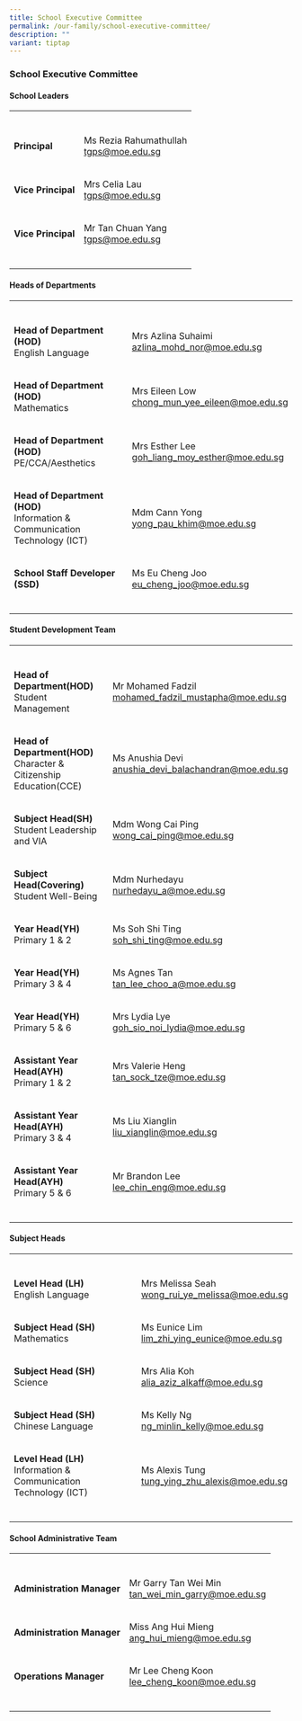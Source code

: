 ```yaml
---
title: School Executive Committee
permalink: /our-family/school-executive-committee/
description: ""
variant: tiptap
---
```

<h3><strong>School Executive Committee</strong></h3>
<h4><strong>School Leaders</strong></h4>
<table style="minWidth: 50px">
<colgroup>
<col>
<col>
</colgroup>
<tbody>
<tr>
<th rowspan="1" colspan="1">
<p></p>
</th>
<th rowspan="1" colspan="1">
<p></p>
</th>
</tr>
<tr>
<td rowspan="1" colspan="1">
<p><strong>Principal</strong>
</p>
</td>
<td rowspan="1" colspan="1">
<p>Ms Rezia Rahumathullah
<br><a href="mailto:tgps@moe.edu.sg" rel="noopener noreferrer nofollow" target="_blank">tgps@moe.edu.sg</a>
</p>
</td>
</tr>
<tr>
<td rowspan="1" colspan="1">
<p><strong>Vice Principal</strong>
</p>
</td>
<td rowspan="1" colspan="1">
<p>Mrs Celia Lau
<br><a href="mailto:tgps@moe.edu.sg" rel="noopener noreferrer nofollow" target="_blank">tgps@moe.edu.sg</a>
</p>
</td>
</tr>
<tr>
<td rowspan="1" colspan="1">
<p><strong>Vice Principal</strong>
</p>
</td>
<td rowspan="1" colspan="1">
<p>Mr Tan Chuan Yang
<br><a href="mailto:tgps@moe.edu.sg" rel="noopener noreferrer nofollow" target="_blank">tgps@moe.edu.sg</a>
</p>
</td>
</tr>
<tr>
<td rowspan="1" colspan="1">
<p></p>
</td>
<td rowspan="1" colspan="1">
<p></p>
</td>
</tr>
</tbody>
</table>
<h4><strong>Heads of Departments</strong></h4>
<table style="minWidth: 50px">
<colgroup>
<col>
<col>
</colgroup>
<tbody>
<tr>
<th rowspan="1" colspan="1">
<p></p>
</th>
<th rowspan="1" colspan="1">
<p></p>
</th>
</tr>
<tr>
<td rowspan="1" colspan="1">
<p><strong>Head of Department (HOD)</strong> 
<br>English Language</p>
</td>
<td rowspan="1" colspan="1">
<p>Mrs Azlina Suhaimi
<br><a href="mailto:azlina_mohd_nor@moe.edu.sg" rel="noopener noreferrer nofollow" target="_blank">azlina_mohd_nor@moe.edu.sg</a>
</p>
</td>
</tr>
<tr>
<td rowspan="1" colspan="1">
<p><strong>Head of Department (HOD)</strong> 
<br>Mathematics</p>
</td>
<td rowspan="1" colspan="1">
<p>Mrs Eileen Low
<br><a href="mailto:chong_mun_yee_eileen@moe.edu.sg" rel="noopener noreferrer nofollow" target="_blank">chong_mun_yee_eileen@moe.edu.sg</a>
</p>
</td>
</tr>
<tr>
<td rowspan="1" colspan="1">
<p><strong>Head of Department (HOD)</strong> 
<br>PE/CCA/Aesthetics</p>
</td>
<td rowspan="1" colspan="1">
<p>Mrs Esther Lee
<br><a href="mailto:goh_liang_moy_esther@moe.edu.sg" rel="noopener noreferrer nofollow" target="_blank">goh_liang_moy_esther@moe.edu.sg</a>
</p>
</td>
</tr>
<tr>
<td rowspan="1" colspan="1">
<p><strong>Head of Department (HOD)</strong> 
<br>Information &amp; Communication Technology (ICT)</p>
</td>
<td rowspan="1" colspan="1">
<p>Mdm Cann Yong
<br><a href="mailto:yong_pau_khim@moe.edu.sg" rel="noopener noreferrer nofollow" target="_blank">yong_pau_khim@moe.edu.sg</a>
</p>
</td>
</tr>
<tr>
<td rowspan="1" colspan="1">
<p><strong>School Staff Developer (SSD)</strong>
</p>
</td>
<td rowspan="1" colspan="1">
<p>Ms Eu Cheng Joo
<br><a href="mailto:eu_cheng_joo@moe.edu.sg" rel="noopener noreferrer nofollow" target="_blank">eu_cheng_joo@moe.edu.sg</a>
</p>
</td>
</tr>
<tr>
<td rowspan="1" colspan="1">
<p></p>
</td>
<td rowspan="1" colspan="1">
<p></p>
</td>
</tr>
</tbody>
</table>
<h4><strong>Student Development Team</strong></h4>
<table style="minWidth: 50px">
<colgroup>
<col>
<col>
</colgroup>
<tbody>
<tr>
<th rowspan="1" colspan="1">
<p></p>
</th>
<th rowspan="1" colspan="1">
<p></p>
</th>
</tr>
<tr>
<td rowspan="1" colspan="1">
<p><strong>Head of Department(HOD)</strong> 
<br>Student Management</p>
</td>
<td rowspan="1" colspan="1">
<p>Mr Mohamed Fadzil
<br><a href="mailto:mohamed_fadzil_mustapha@moe.edu.sg" rel="noopener noreferrer nofollow" target="_blank">mohamed_fadzil_mustapha@moe.edu.sg</a>
</p>
</td>
</tr>
<tr>
<td rowspan="1" colspan="1">
<p><strong>Head of Department(HOD)</strong> 
<br>Character &amp; Citizenship Education(CCE)</p>
</td>
<td rowspan="1" colspan="1">
<p>Ms Anushia Devi
<br><a href="mailto:anushia_devi_balachandran@moe.edu.sg" rel="noopener noreferrer nofollow" target="_blank">anushia_devi_balachandran@moe.edu.sg</a>
</p>
</td>
</tr>
<tr>
<td rowspan="1" colspan="1">
<p><strong>Subject Head(SH)</strong> 
<br>Student Leadership and VIA</p>
</td>
<td rowspan="1" colspan="1">
<p>Mdm Wong Cai Ping
<br><a href="mailto:wong_cai_ping@moe.edu.sg" rel="noopener noreferrer nofollow" target="_blank">wong_cai_ping@moe.edu.sg</a>
</p>
</td>
</tr>
<tr>
<td rowspan="1" colspan="1">
<p><strong>Subject Head(Covering)</strong> 
<br>Student Well-Being</p>
</td>
<td rowspan="1" colspan="1">
<p>Mdm Nurhedayu
<br><a href="mailto:nurhedayu_a@moe.edu.sg" rel="noopener noreferrer nofollow" target="_blank">nurhedayu_a@moe.edu.sg</a>
</p>
</td>
</tr>
<tr>
<td rowspan="1" colspan="1">
<p><strong>Year Head(YH)</strong> 
<br>Primary 1 &amp; 2</p>
</td>
<td rowspan="1" colspan="1">
<p>Ms Soh Shi Ting
<br><a href="mailto:soh_shi_ting@moe.edu.sg" rel="noopener noreferrer nofollow" target="_blank">soh_shi_ting@moe.edu.sg</a>
</p>
</td>
</tr>
<tr>
<td rowspan="1" colspan="1">
<p><strong>Year Head(YH)</strong> 
<br>Primary 3 &amp; 4</p>
</td>
<td rowspan="1" colspan="1">
<p>Ms Agnes Tan
<br><a href="mailto:tan_lee_choo_a@moe.edu.sg" rel="noopener noreferrer nofollow" target="_blank">tan_lee_choo_a@moe.edu.sg</a>
</p>
</td>
</tr>
<tr>
<td rowspan="1" colspan="1">
<p><strong>Year Head(YH)</strong> 
<br>Primary 5 &amp; 6</p>
</td>
<td rowspan="1" colspan="1">
<p>Mrs Lydia Lye
<br><a href="mailto:goh_sio_noi_lydia@moe.edu.sg" rel="noopener noreferrer nofollow" target="_blank">goh_sio_noi_lydia@moe.edu.sg</a>
</p>
</td>
</tr>
<tr>
<td rowspan="1" colspan="1">
<p><strong>Assistant Year Head(AYH)</strong> 
<br>Primary 1 &amp; 2</p>
</td>
<td rowspan="1" colspan="1">
<p>Mrs Valerie Heng
<br><a href="mailto:tan_sock_tze@moe.edu.sg" rel="noopener noreferrer nofollow" target="_blank">tan_sock_tze@moe.edu.sg</a>
</p>
</td>
</tr>
<tr>
<td rowspan="1" colspan="1">
<p><strong>Assistant Year Head(AYH)</strong> 
<br>Primary 3 &amp; 4</p>
</td>
<td rowspan="1" colspan="1">
<p>Ms Liu Xianglin
<br><a href="mailto:liu_xianglin@moe.edu.sg" rel="noopener noreferrer nofollow" target="_blank">liu_xianglin@moe.edu.sg</a>
</p>
</td>
</tr>
<tr>
<td rowspan="1" colspan="1">
<p><strong>Assistant Year Head(AYH)</strong> 
<br>Primary 5 &amp; 6</p>
</td>
<td rowspan="1" colspan="1">
<p>Mr Brandon Lee
<br><a href="mailto:lee_chin_eng@moe.edu.sg" rel="noopener noreferrer nofollow" target="_blank">lee_chin_eng@moe.edu.sg</a>
</p>
</td>
</tr>
<tr>
<td rowspan="1" colspan="1">
<p></p>
</td>
<td rowspan="1" colspan="1">
<p></p>
</td>
</tr>
</tbody>
</table>
<h4><strong>Subject Heads</strong></h4>
<table style="minWidth: 50px">
<colgroup>
<col>
<col>
</colgroup>
<tbody>
<tr>
<th rowspan="1" colspan="1">
<p></p>
</th>
<th rowspan="1" colspan="1">
<p></p>
</th>
</tr>
<tr>
<td rowspan="1" colspan="1">
<p><strong>Level Head (LH)</strong> 
<br>English Language</p>
</td>
<td rowspan="1" colspan="1">
<p>Mrs Melissa Seah
<br><a href="mailto:wong_rui_ye_melissa@moe.edu.sg" rel="noopener noreferrer nofollow" target="_blank">wong_rui_ye_melissa@moe.edu.sg</a>
</p>
</td>
</tr>
<tr>
<td rowspan="1" colspan="1">
<p><strong>Subject Head (SH)</strong> 
<br>Mathematics</p>
</td>
<td rowspan="1" colspan="1">
<p>Ms Eunice Lim
<br><a href="mailto:lim_zhi_ying_eunice@moe.edu.sg" rel="noopener noreferrer nofollow" target="_blank">lim_zhi_ying_eunice@moe.edu.sg</a>
</p>
</td>
</tr>
<tr>
<td rowspan="1" colspan="1">
<p><strong>Subject Head (SH)</strong> 
<br>Science</p>
</td>
<td rowspan="1" colspan="1">
<p>Mrs Alia Koh
<br><a href="mailto:alia_aziz_alkaff@moe.edu.sg" rel="noopener noreferrer nofollow" target="_blank">alia_aziz_alkaff@moe.edu.sg</a>
</p>
</td>
</tr>
<tr>
<td rowspan="1" colspan="1">
<p><strong>Subject Head (SH)</strong> 
<br>Chinese Language</p>
</td>
<td rowspan="1" colspan="1">
<p>Ms Kelly Ng
<br><a href="mailto:ng_minlin_kelly@moe.edu.sg" rel="noopener noreferrer nofollow" target="_blank">ng_minlin_kelly@moe.edu.sg</a>
</p>
</td>
</tr>
<tr>
<td rowspan="1" colspan="1">
<p><strong>Level Head (LH)</strong> 
<br>Information &amp; Communication Technology (ICT)</p>
</td>
<td rowspan="1" colspan="1">
<p>Ms Alexis Tung
<br><a href="mailto:tung_ying_zhu_alexis@moe.edu.sg" rel="noopener noreferrer nofollow" target="_blank">tung_ying_zhu_alexis@moe.edu.sg</a>
</p>
</td>
</tr>
<tr>
<td rowspan="1" colspan="1">
<p></p>
</td>
<td rowspan="1" colspan="1">
<p></p>
</td>
</tr>
</tbody>
</table>
<h4><strong>School Administrative Team</strong></h4>
<table style="minWidth: 50px">
<colgroup>
<col>
<col>
</colgroup>
<tbody>
<tr>
<th rowspan="1" colspan="1">
<p></p>
</th>
<th rowspan="1" colspan="1">
<p></p>
</th>
</tr>
<tr>
<td rowspan="1" colspan="1">
<p><strong>Administration Manager</strong>
</p>
</td>
<td rowspan="1" colspan="1">
<p>Mr Garry Tan Wei Min
<br><a href="mailto:tan_wei_min_garry@moe.edu.sg" rel="noopener noreferrer nofollow" target="_blank">tan_wei_min_garry@moe.edu.sg</a>
</p>
</td>
</tr>
<tr>
<td rowspan="1" colspan="1">
<p><strong>Administration Manager</strong>
</p>
</td>
<td rowspan="1" colspan="1">
<p>Miss Ang Hui Mieng
<br><a href="mailto:ang_hui_mieng@moe.edu.sg" rel="noopener noreferrer nofollow" target="_blank">ang_hui_mieng@moe.edu.sg</a>
</p>
</td>
</tr>
<tr>
<td rowspan="1" colspan="1">
<p><strong>Operations Manager</strong>
</p>
</td>
<td rowspan="1" colspan="1">
<p>Mr Lee Cheng Koon
<br><a href="mailto:lee_cheng_koon@moe.edu.sg" rel="noopener noreferrer nofollow" target="_blank">lee_cheng_koon@moe.edu.sg</a>
</p>
</td>
</tr>
<tr>
<td rowspan="1" colspan="1">
<p></p>
</td>
<td rowspan="1" colspan="1">
<p></p>
</td>
</tr>
</tbody>
</table>
<p></p>